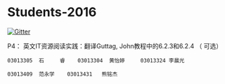 
  
# Students-2016

[![Gitter](https://badges.gitter.im/Py03013052/Students2016.svg)](https://gitter.im/Py03013052/Students2016?utm_source=badge&utm_medium=badge&utm_campaign=pr-badge)

P4：  英文IT资源阅读实践：翻译Guttag, John教程中的6.2.3和6.2.4  （ 可选）
  
	03013305  石     睿    03013304  黄怡婷     03013324 李晨光
	
	03013409  范永学    03013431   熊铭杰